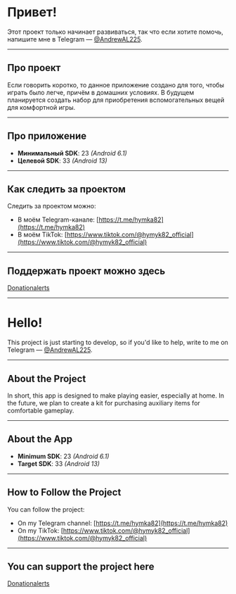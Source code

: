 # Привет!

Этот проект только начинает развиваться, так что если хотите помочь, напишите мне в Telegram — [@AndrewAL225](https://t.me/AndrewAL225).

---

## **Про проект**  
Если говорить коротко, то данное приложение создано для того, чтобы играть было легче, причём в домашних условиях. В будущем планируется создать набор для приобретения вспомогательных вещей для комфортной игры.

---

## **Про приложение**  
- **Минимальный SDK**: 23 *(Android 6.1)*  
- **Целевой SDK**: 33 *(Android 13)*

---

## **Как следить за проектом**  
Следить за проектом можно:  
- В моём Telegram-канале: [https://t.me/hymka82](https://t.me/hymka82)  
- В моём TikTok: [https://www.tiktok.com/@hymyk82_official](https://www.tiktok.com/@hymyk82_official)

---

## **Поддержать проект можно здесь**  
[Donationalerts](https://www.donationalerts.com/r/hymka82)



---

# Hello!

This project is just starting to develop, so if you'd like to help, write to me on Telegram — [@AndrewAL225](https://t.me/AndrewAL225).

---

## **About the Project**  
In short, this app is designed to make playing easier, especially at home. In the future, we plan to create a kit for purchasing auxiliary items for comfortable gameplay.

---

## **About the App**  
- **Minimum SDK**: 23 *(Android 6.1)*  
- **Target SDK**: 33 *(Android 13)*

---

## **How to Follow the Project**  
You can follow the project:  
- On my Telegram channel: [https://t.me/hymka82](https://t.me/hymka82)  
- On my TikTok: [https://www.tiktok.com/@hymyk82_official](https://www.tiktok.com/@hymyk82_official)

---

## **You can support the project here**  
[Donationalerts](https://www.donationalerts.com/r/hymka82)

